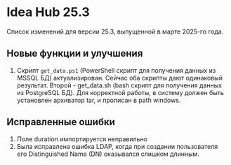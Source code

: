 # Idea Hub 25.3

Список изменений для версии 25.3, выпущенной в марте 2025-го года.


## Новые функции и улучшения

1. Скрипт `get_data.ps1` (PowerShell скрипт для получения данных из MSSQL БД) актуализирован. Сейчас оба скрипты дают одинаковый результат. Второй - get_data.sh (bash скрипт для получения данных из PostgreSQL БД).
Для корректной работы, в систему должен быть установлен архиватор tar, и прописан в path windows.





## Исправленные ошибки

1. Поле duration импортируется неправильно
1. Была исправлена ошибка LDAP, когда при создании пользователя его Distinguished Name (DN) оказывался слишком длинным.
